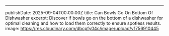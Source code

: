 ---
publishDate: 2025-09-04T00:00:00Z
title: Can Bowls Go On Bottom Of Dishwasher
excerpt: Discover if bowls go on the bottom of a dishwasher for optimal cleaning and how to load them correctly to ensure spotless results.
image: https://res.cloudinary.com/dbcpfy04c/image/upload/v1756910445
